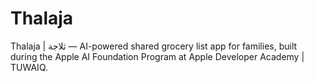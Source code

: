 # Thalaja
Thalaja | ثلاجة — AI-powered shared grocery list app for families, built during the Apple AI Foundation Program at Apple Developer Academy | TUWAIQ.
